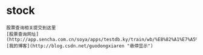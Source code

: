 # stock
    股票查询相关提交到这里
    [股票查询网址](http://app.sencha.com.cn/soya/apps/testdb.ky/train/wb/%E8%82%A1%E7%A5%A8%E6%9F%A5%E8%AF%A2/stock.html)
    [我的博客](http://blog.csdn.net/guodongxiaren "悬停显示")
